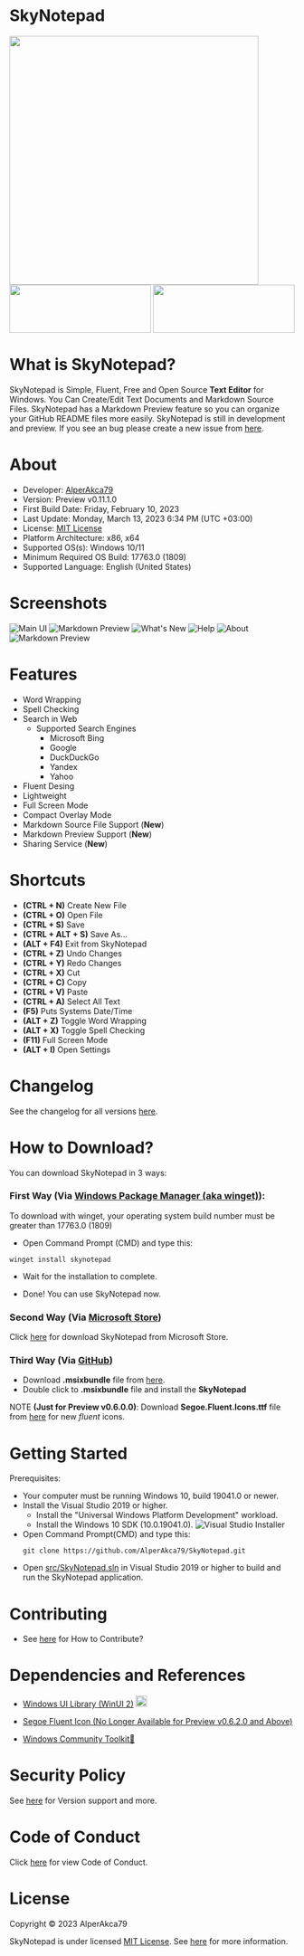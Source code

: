 # SkyNotepad
<a href="https://github.com/AlperAkca79/SkyNotepad/">
    <img height="440" width="*" src="res/repo-preview-image-sky-notepad.png">
</a>
<a href="https://github.com/AlperAkca79/SkyNotepad/releases/tag/0.11.1.0">
    <img src="res/badge-github.png" height="85" width="250">
</a>
<a href="https://apps.microsoft.com/store/detail/skynotepad/9PN4B4WGKV6H">
    <img src="res/badge-microsoft-store.png" height="85" width="250" style="float: right;">
</a>

# What is SkyNotepad?
SkyNotepad is Simple, Fluent, Free and Open Source **Text Editor** for Windows. You Can Create/Edit Text Documents and Markdown Source Files. SkyNotepad has a Markdown Preview feature so you can organize your GitHub README files more easily. SkyNotepad is still in development and preview. If you see an bug please create a new issue from [here](https://github.com/AlperAkca79/SkyNotepad/issues/new/choose).

# About
- Developer: [AlperAkca79](https://github.com/AlperAkca79)
- Version: Preview v0.11.1.0
- First Build Date: Friday, February 10, 2023
- Last Update: Monday, March 13, 2023 6:34 PM (UTC +03:00)
- License: [MIT License](https://github.com/AlperAkca79/SkyNotepad#License)
- Platform Architecture: x86, x64
- Supported OS(s): Windows 10/11
- Minimum Required OS Build: 17763.0 (1809)
- Supported Language: English (United States)

# Screenshots
![Main UI](res/Main-UI.png)
![Markdown Preview](res/Markdown-Preview-0.png)
![What's New](res/Whats-New-Menu.png)
![Help](res/Help-Menu.png)
![About](res/About-Menu.png)
![Markdown Preview](res/Markdown-Preview-1.png)

# Features
- Word Wrapping
- Spell Checking
- Search in Web
    - Supported Search Engines
        - Microsoft Bing
        - Google
        - DuckDuckGo
        - Yandex
        - Yahoo
- Fluent Desing
- Lightweight
- Full Screen Mode
- Compact Overlay Mode
- Markdown Source File Support (**New**)
- Markdown Preview Support (**New**)
- Sharing Service (**New**)

# Shortcuts
- **(CTRL + N)** Create New File
- **(CTRL + O)** Open File
- **(CTRL + S)** Save
- **(CTRL + ALT + S)** Save As...
- **(ALT + F4)** Exit from SkyNotepad
- **(CTRL + Z)** Undo Changes
- **(CTRL + Y)** Redo Changes
- **(CTRL + X)** Cut
- **(CTRL + C)** Copy
- **(CTRL + V)** Paste
- **(CTRL + A)** Select All Text
- **(F5)** Puts Systems Date/Time
- **(ALT + Z)** Toggle Word Wrapping
- **(ALT + X)** Toggle Spell Checking
- **(F11)** Full Screen Mode
- **(ALT + I)** Open Settings

# Changelog

See the changelog for all versions [here](docs/changelog.md).

# How to Download?
You can download SkyNotepad in 3 ways:

### First Way (Via [Windows Package Manager (aka winget)](https://github.com/microsoft/winget-cli)):

To download with winget, your operating system build number must be greater than 17763.0 (1809)

- Open Command Prompt (CMD) and type this:
```shell
winget install skynotepad
```

- Wait for the installation to complete.

- Done! You can use SkyNotepad now.

### Second Way (Via [Microsoft Store](https://apps.microsoft.com))
Click [here](https://apps.microsoft.com/store/detail/skynotepad/9PN4B4WGKV6H) for download SkyNotepad from Microsoft Store.

### Third Way (Via [GitHub](https://github.com))
- Download **.msixbundle** file from [here](https://github.com/AlperAkca79/SkyNotepad/releases/tag/0.11.1.0).
- Double click to **.msixbundle** file and install the **SkyNotepad**

NOTE **(Just for Preview v0.6.0.0)**: Download **Segoe.Fluent.Icons.ttf** file from [here](https://github.com/AlperAkca79/SkyNotepad/releases/download/0.6.0.0/Segoe.Fluent.Icons.ttf) for new _fluent_ icons. 

# Getting Started
Prerequisites:
- Your computer must be running Windows 10, build 19041.0 or newer.
- Install the Visual Studio 2019 or higher.
    - Install the "Universal Windows Platform Development" workload.
    - Install the Windows 10 SDK (10.0.19041.0).
    ![](res/getting-started-sky-notepad.png "Visual Studio Installer")
- Open Command Prompt(CMD) and type this:
    ```shell
    git clone https://github.com/AlperAkca79/SkyNotepad.git
    ```
- Open [src/SkyNotepad.sln](https://github.com/AlperAkca79/SkyNotepad/blob/master/src/SkyNotepad.sln) in Visual Studio 2019 or higher to build and run the SkyNotepad application.

# Contributing
- See [here](https://github.com/AlperAkca79/SkyNotepad/blob/master/CONTRIBUTING.md) for How to Contribute?

# Dependencies and References
- [Windows UI Library (WinUI 2)](https://github.com/Microsoft/microsoft-ui-xaml) <img src="res/microsoft-xaml-ui.png" height="20" width="20">

- [Segoe Fluent Icon (No Longer Available for Preview v0.6.2.0 and Above)](https://github.com/microsoft/fluentui-system-icons)
- [Windows Community Toolkit🧰](https://github.com/CommunityToolkit/WindowsCommunityToolkit)

# Security Policy
See [here](https://github.com/AlperAkca79/SkyNotepad/blob/master/SECURITY.md) for Version support and more.

# Code of Conduct
Click [here](CODE_OF_CONDUCT.md) for view Code of Conduct.

# License
Copyright © 2023 AlperAkca79

SkyNotepad is under licensed [MIT License](https://mit-license.org). See [here](LICENSE.md) for more information.